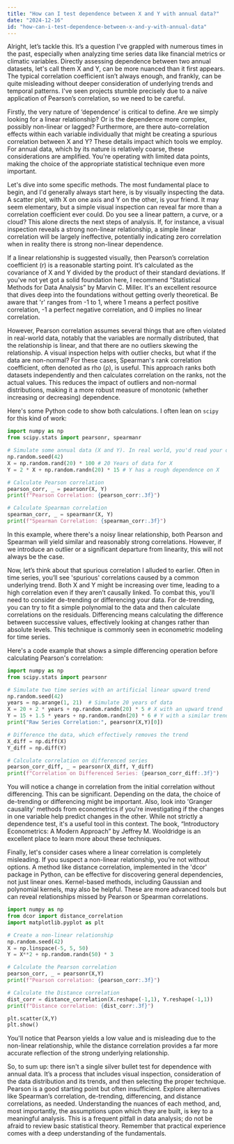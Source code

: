 ```yaml
---
title: "How can I test dependence between X and Y with annual data?"
date: "2024-12-16"
id: "how-can-i-test-dependence-between-x-and-y-with-annual-data"
---
```


Alright, let’s tackle this. It’s a question I've grappled with numerous times in the past, especially when analyzing time series data like financial metrics or climatic variables. Directly assessing dependence between two annual datasets, let's call them X and Y, can be more nuanced than it first appears. The typical correlation coefficient isn’t always enough, and frankly, can be quite misleading without deeper consideration of underlying trends and temporal patterns. I've seen projects stumble precisely due to a naïve application of Pearson’s correlation, so we need to be careful.

Firstly, the very nature of ‘dependence’ is critical to define. Are we simply looking for a linear relationship? Or is the dependence more complex, possibly non-linear or lagged? Furthermore, are there auto-correlation effects within each variable individually that might be creating a spurious correlation between X and Y? These details impact which tools we employ. For annual data, which by its nature is relatively coarse, these considerations are amplified. You're operating with limited data points, making the choice of the appropriate statistical technique even more important.

Let's dive into some specific methods. The most fundamental place to begin, and I'd generally always start here, is by visually inspecting the data. A scatter plot, with X on one axis and Y on the other, is your friend. It may seem elementary, but a simple visual inspection can reveal far more than a correlation coefficient ever could. Do you see a linear pattern, a curve, or a cloud? This alone directs the next steps of analysis. If, for instance, a visual inspection reveals a strong non-linear relationship, a simple linear correlation will be largely ineffective, potentially indicating zero correlation when in reality there is strong non-linear dependence.

If a linear relationship is suggested visually, then Pearson’s correlation coefficient (r) is a reasonable starting point. It’s calculated as the covariance of X and Y divided by the product of their standard deviations. If you've not yet got a solid foundation here, I recommend “Statistical Methods for Data Analysis” by Marvin C. Miller. It's an excellent resource that dives deep into the foundations without getting overly theoretical. Be aware that 'r' ranges from -1 to 1, where 1 means a perfect positive correlation, -1 a perfect negative correlation, and 0 implies no linear correlation.

However, Pearson correlation assumes several things that are often violated in real-world data, notably that the variables are normally distributed, that the relationship is linear, and that there are no outliers skewing the relationship. A visual inspection helps with outlier checks, but what if the data are non-normal? For these cases, Spearman's rank correlation coefficient, often denoted as rho (ρ), is useful. This approach ranks both datasets independently and then calculates correlation on the ranks, not the actual values. This reduces the impact of outliers and non-normal distributions, making it a more robust measure of monotonic (whether increasing or decreasing) dependence.

Here's some Python code to show both calculations. I often lean on `scipy` for this kind of work:

```python
import numpy as np
from scipy.stats import pearsonr, spearmanr

# Simulate some annual data (X and Y). In real world, you'd read your data in.
np.random.seed(42)
X = np.random.rand(20) * 100 # 20 Years of data for X
Y = 2 * X + np.random.randn(20) * 15 # Y has a rough dependence on X

# Calculate Pearson correlation
pearson_corr, _ = pearsonr(X, Y)
print(f"Pearson Correlation: {pearson_corr:.3f}")

# Calculate Spearman correlation
spearman_corr, _ = spearmanr(X, Y)
print(f"Spearman Correlation: {spearman_corr:.3f}")
```
In this example, where there's a noisy linear relationship, both Pearson and Spearman will yield similar and reasonably strong correlations. However, if we introduce an outlier or a significant departure from linearity, this will not always be the case.

Now, let’s think about that spurious correlation I alluded to earlier. Often in time series, you’ll see 'spurious' correlations caused by a common underlying trend. Both X and Y might be increasing over time, leading to a high correlation even if they aren’t causally linked. To combat this, you'll need to consider de-trending or differencing your data. For de-trending, you can try to fit a simple polynomial to the data and then calculate correlations on the residuals. Differencing means calculating the difference between successive values, effectively looking at changes rather than absolute levels. This technique is commonly seen in econometric modeling for time series.

Here's a code example that shows a simple differencing operation before calculating Pearson's correlation:
```python
import numpy as np
from scipy.stats import pearsonr

# Simulate two time series with an artificial linear upward trend
np.random.seed(42)
years = np.arange(1, 21)  # Simulate 20 years of data
X = 20 + 2 * years + np.random.randn(20) * 5 # X with an upward trend
Y = 15 + 1.5 * years + np.random.randn(20) * 6 # Y with a similar trend
print("Raw Series Correlation:", pearsonr(X,Y)[0])

# Difference the data, which effectively removes the trend
X_diff = np.diff(X)
Y_diff = np.diff(Y)

# Calculate correlation on differenced series
pearson_corr_diff, _ = pearsonr(X_diff, Y_diff)
print(f"Correlation on Differenced Series: {pearson_corr_diff:.3f}")
```

You will notice a change in correlation from the initial correlation without differencing. This can be significant. Depending on the data, the choice of de-trending or differencing might be important. Also, look into 'Granger causality' methods from econometrics if you're investigating if the changes in one variable help predict changes in the other. While not strictly a dependence test, it's a useful tool in this context. The book, “Introductory Econometrics: A Modern Approach” by Jeffrey M. Wooldridge is an excellent place to learn more about these techniques.

Finally, let's consider cases where a linear correlation is completely misleading. If you suspect a non-linear relationship, you’re not without options. A method like distance correlation, implemented in the 'dcor' package in Python, can be effective for discovering general dependencies, not just linear ones. Kernel-based methods, including Gaussian and polynomial kernels, may also be helpful. These are more advanced tools but can reveal relationships missed by Pearson or Spearman correlations.
```python
import numpy as np
from dcor import distance_correlation
import matplotlib.pyplot as plt

# Create a non-linear relationship
np.random.seed(42)
X = np.linspace(-5, 5, 50)
Y = X**2 + np.random.randn(50) * 3

# Calculate the Pearson correlation
pearson_corr, _ = pearsonr(X,Y)
print(f"Pearson correlation: {pearson_corr:.3f}")

# Calculate the Distance correlation
dist_corr = distance_correlation(X.reshape(-1,1), Y.reshape(-1,1))
print(f"Distance correlation: {dist_corr:.3f}")

plt.scatter(X,Y)
plt.show()
```
You'll notice that Pearson yields a low value and is misleading due to the non-linear relationship, while the distance correlation provides a far more accurate reflection of the strong underlying relationship.

So, to sum up: there isn't a single silver bullet test for dependence with annual data. It’s a process that includes visual inspection, consideration of the data distribution and its trends, and then selecting the proper technique. Pearson is a good starting point but often insufficient. Explore alternatives like Spearman’s correlation, de-trending, differencing, and distance correlations, as needed. Understanding the nuances of each method, and, most importantly, the assumptions upon which they are built, is key to a meaningful analysis. This is a frequent pitfall in data analysis; do not be afraid to review basic statistical theory. Remember that practical experience comes with a deep understanding of the fundamentals.
